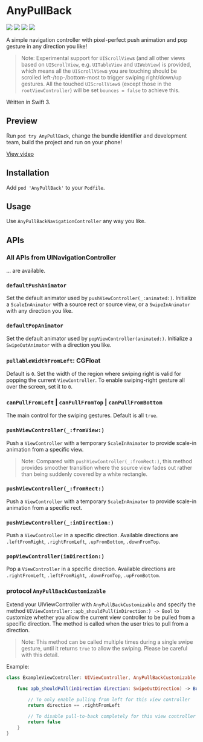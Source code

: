# AnyPullBack
[![](https://img.shields.io/cocoapods/v/AnyPullBack.svg)](#)
[![](https://img.shields.io/cocoapods/p/AnyPullBack.svg)](#)
[![](https://img.shields.io/cocoapods/l/AnyPullBack.svg)](#)
[![](https://img.shields.io/github/stars/vhyme/AnyPullBack.svg?style=social&label=Star)](#)

A simple navigation controller with pixel-perfect push animation and pop gesture in any direction you like!

> Note: Experimental support for `UIScrollView`s (and all other views based on `UIScrollView`, e.g. `UITableView` and `UIWebView`) is provided, which means all the `UIScrollView`s you are touching should be scrolled left-/top-/bottom-most to trigger swiping right/down/up gestures. All the touched `UIScrollView`s (except those in the `rootViewController`) will be set `bounces = false` to achieve this.

Written in Swift 3.

## Preview

Run `pod try AnyPullBack`, change the bundle identifier and development team, build the project and run on your phone!

[View video](https://raw.githubusercontent.com/vhyme/AnyPullBack/master/preview.mp4)

## Installation

Add `pod 'AnyPullBack'` to your `Podfile`.

## Usage

Use `AnyPullBackNavigationController` any way you like.

## APIs

### All APIs from UINavigationController

... are available.

### `defaultPushAnimator`

Set the default animator used by `pushViewController(_:animated:)`. Initialize a `ScaleInAnimator` with a source rect or source view, or a `SwipeInAnimator` with any direction you like.

### `defaultPopAnimator`

Set the default animator used by `popViewController(animated:)`. Initialize a `SwipeOutAnimator` with a direction you like.

### `pullableWidthFromLeft`: CGFloat

Default is `0`. Set the width of the region where swiping right is valid for popping the current `ViewController`. To enable swiping-right gesture all over the screen, set it to `0`.

### `canPullFromLeft` | `canPullFromTop` | `canPullFromBottom`

The main control for the swiping gestures. Default is all `true`.

### `pushViewController(_:fromView:)`

Push a `ViewController` with a temporary `ScaleInAnimator` to provide scale-in animation from a specific view. 

> Note: Compared with `pushViewController(_:fromRect:)`, this method provides smoother transition where the source view fades out rather than being suddenly covered by a white rectangle. 

### `pushViewController(_:fromRect:)`

Push a `ViewController` with a temporary `ScaleInAnimator` to provide scale-in animation from a specific rect.

### `pushViewController(_:inDirection:)`

Push a `ViewController` in a specific direction. Available directions are `.leftFromRight`, `.rightFromLeft`, `.upFromBottom`, `.downFromTop`.

### `popViewController(inDirection:)`

Pop a `ViewController` in a specific direction. Available directions are `.rightFromLeft`, `.leftFromRight`, `.downFromTop`, `.upFromBottom`.

### protocol `AnyPullBackCustomizable`

Extend your UIViewController with `AnyPullBackCustomizable` and specify the method `UIViewController::apb_shouldPull(inDirection:) -> Bool` to customize whether you allow the current view controller to be pulled from a specific direction. The method is called when the user tries to pull from a direction. 

> Note: This method can be called multiple times during a single swipe gesture, until it returns `true` to allow the swiping. Please be careful with this detail.

Example: 

```swift
class ExampleViewController: UIViewController, AnyPullBackCustomizable {
    
    func apb_shouldPull(inDirection direction: SwipeOutDirection) -> Bool {

        // To only enable pulling from left for this view controller
        return direction == .rightFromLeft

        // To disable pull-to-back completely for this view controller
        return false
    }
}
```